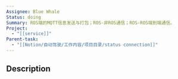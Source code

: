 ```yaml
---
Assignee: Blue Whale
Status: doing
Summary: ROS端的MQTT信息发送与打包；ROS-非ROS通信；ROS-ROS端到端通信。
Project:
  - "[[service]]"
Parent-task:
  - "[[Notion/自动驾驶/工作内容/项目目录/status connection]]"
---
```

## Description